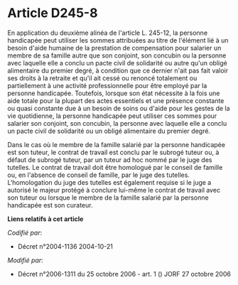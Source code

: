 # Article D245-8

En application du deuxième alinéa de l'article L. 245-12, la personne handicapée peut utiliser les sommes attribuées au titre
de l'élément lié à un besoin d'aide humaine de la prestation de compensation pour salarier un membre de sa famille autre que
son conjoint, son concubin ou la personne avec laquelle elle a conclu un pacte civil de solidarité ou autre qu'un obligé
alimentaire du premier degré, à condition que ce dernier n'ait pas fait valoir ses droits à la retraite et qu'il ait cessé ou
renoncé totalement ou partiellement à une activité professionnelle pour être employé par la personne handicapée. Toutefois,
lorsque son état nécessite à la fois une aide totale pour la plupart des actes essentiels et une présence constante ou quasi
constante due à un besoin de soins ou d'aide pour les gestes de la vie quotidienne, la personne handicapée peut utiliser ces
sommes pour salarier son conjoint, son concubin, la personne avec laquelle elle a conclu un pacte civil de solidarité ou un
obligé alimentaire du premier degré.

Dans le cas où le membre de la famille salarié par la personne handicapée est son tuteur, le contrat de travail est conclu
par le subrogé tuteur ou, à défaut de subrogé tuteur, par un tuteur ad hoc nommé par le juge des tutelles. Le contrat de
travail doit être homologué par le conseil de famille ou, en l'absence de conseil de famille, par le juge des tutelles.
L'homologation du juge des tutelles est également requise si le juge a autorisé le majeur protégé à conclure lui-même le
contrat de travail avec son tuteur ou lorsque le membre de la famille salarié par la personne handicapée est son curateur.

**Liens relatifs à cet article**

_Codifié par_:

  - Décret n°2004-1136 2004-10-21

_Modifié par_:

  - Décret n°2006-1311 du 25 octobre 2006 - art. 1 () JORF 27 octobre 2006
